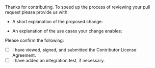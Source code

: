 Thanks for contributing. To speed up the process of reviewing your pull request
please provide us with:

* A short explanation of the proposed change:

* An explanation of the use cases your change enables:

Please confirm the following:
* [ ] I have viewed, signed, and submitted the Contributor License Agreement.
* [ ] I have added an integration test, if necessary.
